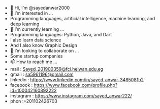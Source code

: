 - 👋 Hi, I’m @sayedanwar2000
- 👀 I’m interested in ...
- Programming languages, artificial intelligence, machine learning, and deep learning
- 🌱 I’m currently learning ...
- Programming languages: Python, Java, and Dart
- I also learn data science
- And I also know Graphic Design
- 💞️ I’m looking to collaborate on ...
- Some startup companies
- 📫 How to reach me ...
- mail : Sayed_201900359@fci.helwan.edu.eg
- gmail : sa5961196@gmail.com
- linkedin : https://www.linkedin.com/in/sayed-anwar-3485081b2
- facebook : https://www.facebook.com/profile.php?id=100042160892222
- instagram : https://www.instagram.com/sayed_anwar222/
- phon :+201102426703


<!---
sayedanwar2000/sayedanwar2000 is a ✨ special ✨ repository because its `README.md` (this file) appears on your GitHub profile.
You can click the Preview link to take a look at your changes.
--->
